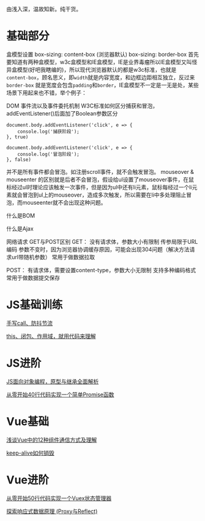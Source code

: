 由浅入深，温故知新。纯干货。

# 基础部分

盒模型设置
box-sizing: content-box (浏览器默认)
box-sizing: border-box
首先要知道有两种盒模型，w3c盒模型和IE盒模型，IE是业界毒瘤所以IE盒模型又叫怪异盒模型(好吧我瞎编的)，所以现代浏览器默认的都是w3c标准，也就是 `content-box`，顾名思义，即`width`就是内容宽度，和边框边距相互独立，反过来 `border-box` 就是宽度会包含`padding`和`border`，IE盒模型不一定是一无是处，某些场景下用起来也不错，举个例子：



DOM
事件流以及事件委托机制
W3C标准如何区分捕获和冒泡，addEventListener()后面加了Boolean参数区分
```
document.body.addEventListener('click', e => {
    console.log('捕获阶段');
}, true)

document.body.addEventListener('click', e => {
    console.log('冒泡阶段');
}, false)
```

并不是所有事件都会冒泡。如注册scroll事件，就不会触发冒泡。
mouseover & mouseenter 的区别就是后者不会冒泡，假设给ul设置了mouseover事件，在鼠标经过ul时理论应该触发一次事件，但是因为ul中还有li元素，鼠标每经过一个li元素就会冒泡到ul上的mouseover，造成多次触发，所以需要在li中多处理阻止冒泡，而mouseenter就不会出现这种问题。

什么是BOM

什么是Ajax

网络请求 GET与POST区别
GET：
没有请求体，参数大小有限制
传参局限于URL编码
参数不变时，因为浏览器协调缓存原因，可能会出现304问题（解决方法请求url带随机参数）
常用于做数据拉取

POST：
有请求体，需要设置content-type，参数大小无限制
支持多种编码格式
常用于做数据提交保存



# JS基础训练

[手写call、防抖节流](https://juejin.cn/post/6972343521176977421)

[this、闭包、作用域，就用代码来理解](https://juejin.cn/post/6972716569407258661)

# JS进阶

[JS面向对象编程，原型与继承全面解析](https://juejin.cn/post/6973091550528012296)

[从零开始40行代码实现一个简单Promise函数](https://juejin.cn/post/6974942495255822344)

# Vue基础

[浅谈Vue中的12种组件通信方式及理解](https://juejin.cn/post/6971594929470603271)

[keep-alive如何销毁](https://juejin.cn/post/6976814768812195854)

# Vue进阶

[从零开始50行代码实现一个Vuex状态管理器](https://juejin.cn/post/6975355881554870285)

[探索响应式数据原理 (Proxy与Reflect)](https://juejin.cn/post/6974567194382303240)
